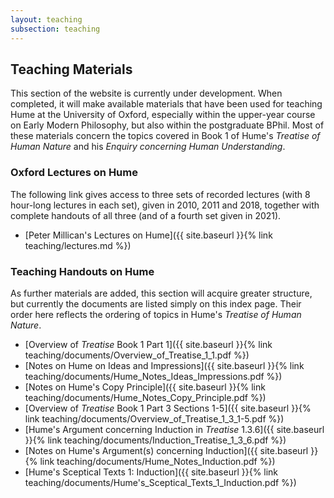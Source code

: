 ```yaml
---
layout: teaching
subsection: teaching
---
```

## Teaching Materials

This section of the website is currently under development. When completed, it will make available materials that have been used for teaching Hume at the University of Oxford, especially within the upper-year course on Early Modern Philosophy, but also within the postgraduate BPhil. Most of these materials concern the topics covered in Book 1 of Hume's *Treatise of Human Nature* and his *Enquiry concerning Human Understanding*.

### Oxford Lectures on Hume

The following link gives access to three sets of recorded lectures (with 8 hour-long lectures in each set), given in 2010, 2011 and 2018, together with complete handouts of all three (and of a fourth set given in 2021).

- [Peter Millican's Lectures on Hume]({{ site.baseurl }}{% link teaching/lectures.md %})


### Teaching Handouts on Hume 

As further materials are added, this section will acquire greater structure, but currently the documents are listed simply on this index page. Their order here reflects the ordering of topics in Hume's *Treatise of Human Nature*.

- [Overview of *Treatise* Book 1 Part 1]({{ site.baseurl }}{% link teaching/documents/Overview_of_Treatise_1_1.pdf %})
- [Notes on Hume on Ideas and Impressions]({{ site.baseurl }}{% link teaching/documents/Hume_Notes_Ideas_Impressions.pdf %})
- [Notes on Hume's Copy Principle]({{ site.baseurl }}{% link teaching/documents/Hume_Notes_Copy_Principle.pdf %})
- [Overview of *Treatise* Book 1 Part 3 Sections 1-5]({{ site.baseurl }}{% link teaching/documents/Overview_of_Treatise_1_3_1-5.pdf %})
- [Hume's Argument concerning Induction in *Treatise* 1.3.6]({{ site.baseurl }}{% link teaching/documents/Induction_Treatise_1_3_6.pdf %})
- [Notes on Hume's Argument(s) concerning Induction]({{ site.baseurl }}{% link teaching/documents/Hume_Notes_Induction.pdf %})
- [Hume's Sceptical Texts 1: Induction]({{ site.baseurl }}{% link teaching/documents/Hume's_Sceptical_Texts_1_Induction.pdf %})